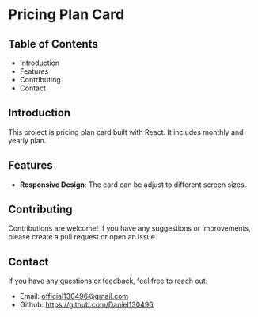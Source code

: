 # Pricing Plan Card

## Table of Contents
- Introduction
- Features
- Contributing
- Contact

## Introduction
This project is pricing plan card built with React. It includes monthly and yearly plan.

## Features
- **Responsive Design**: The card can be adjust to different screen sizes.

## Contributing
Contributions are welcome! If you have any suggestions or improvements, please create a pull request or open an issue.

## Contact
If you have any questions or feedback, feel free to reach out:
- Email: official130496@gmail.com
- Github: https://github.com/Daniel130496